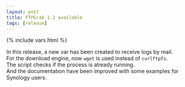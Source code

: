 ```yaml
---
layout: post
title: FTPGrab 1.2 available
tags: [release]
---
```

{% include vars.html %}

In this release, a new var has been created to receive logs by mail.<br />
For the download engine, now `wget` is used instead of `curlftpfs`.<br />
The script checks if the process is already running.<br />
And the documentation have been improved with some examples for Synology users.